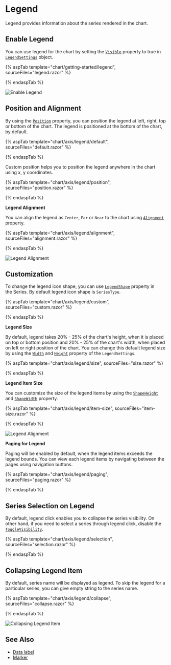 # Legend

Legend provides information about the series rendered in the chart.

## Enable Legend

You can use legend for the chart by setting the [`Visible`](https://help.syncfusion.com/cr/blazor/Syncfusion.Blazor.Charts.ChartLegendSettings.html#Syncfusion_Blazor_Charts_ChartLegendSettings_Visible)
property to true in [`LegendSettings`](https://help.syncfusion.com/cr/blazor/Syncfusion.Blazor.Grids.GridEvents-1.html#Syncfusion_Blazor_Grids_GridEvents_1_QueryCellInfo) object.

{% aspTab template="chart/getting-started/legend", sourceFiles="legend.razor" %}

{% endaspTab %}

![Enable Legend](images/legend/legend-razor.png)

## Position and Alignment

By using the [`Position`](https://help.syncfusion.com/cr/blazor/Syncfusion.Blazor.Charts.ChartLegendSettings.html#Syncfusion_Blazor_Charts_ChartLegendSettings_Position) property, you can position the legend
at left, right, top or bottom of the chart. The legend is positioned at the bottom of the chart, by default.

{% aspTab template="chart/axis/legend/default", sourceFiles="default.razor" %}

{% endaspTab %}

Custom position helps you to position the legend anywhere in the chart using x, y coordinates.

{% aspTab template="chart/axis/legend/position", sourceFiles="position.razor" %}

{% endaspTab %}

<!-- markdownlint-disable MD036 -->

**Legend Alignment**

<!-- markdownlint-disable MD036 -->

You can align the legend as `Center`, `Far` or `Near` to the chart using
[`Alignment`](https://help.syncfusion.com/cr/blazor/Syncfusion.Blazor.Charts.ChartLegendSettings.html#Syncfusion_Blazor_Charts_ChartLegendSettings_Alignment) property.

{% aspTab template="chart/axis/legend/alignment", sourceFiles="alignment.razor" %}

{% endaspTab %}

![Legend Alignment](images/legend/alignment-razor.png)

## Customization

To change the legend icon shape, you can use [`LegendShape`](https://help.syncfusion.com/cr/blazor/Syncfusion.Blazor.Charts.ChartSeries.html#Syncfusion_Blazor_Charts_ChartSeries_LegendShape) property in the Series. By default legend icon shape is `SeriesType`.

{% aspTab template="chart/axis/legend/custom", sourceFiles="custom.razor" %}

{% endaspTab %}

**Legend Size**

By default, legend takes 20% - 25% of the chart's height, when it is placed on top or bottom position and 20% - 25% of the
chart's width, when placed on left or right position of the chart. You can change this default legend size by using the
[`Width`](https://help.syncfusion.com/cr/blazor/Syncfusion.Blazor.Charts.ChartLegendSettings.html#Syncfusion_Blazor_Charts_ChartLegendSettings_Width) and [`Height`](https://help.syncfusion.com/cr/blazor/Syncfusion.Blazor.Charts.ChartLegendSettings.html#Syncfusion_Blazor_Charts_ChartLegendSettings_Height) property of the `LegendSettings`.

{% aspTab template="chart/axis/legend/size", sourceFiles="size.razor" %}

{% endaspTab %}

**Legend Item Size**

You can customize the size of the legend items by using the [`ShapeHeight`](https://help.syncfusion.com/cr/blazor/Syncfusion.Blazor.Charts.ChartLegendSettings.html#Syncfusion_Blazor_Charts_ChartLegendSettings_ShapeHeight)
and [`ShapeWidth`](https://help.syncfusion.com/cr/blazor/Syncfusion.Blazor.Charts.ChartLegendSettings.html#Syncfusion_Blazor_Charts_ChartLegendSettings_ShapeWidth) property.

{% aspTab template="chart/axis/legend/item-size", sourceFiles="item-size.razor" %}

{% endaspTab %}

![Legend Alignment](images/legend/item-size-razor.png)

**Paging for Legend**

Paging will be enabled by default, when the legend items exceeds the legend bounds. You can view each legend items by navigating between the pages using navigation buttons.

{% aspTab template="chart/axis/legend/paging", sourceFiles="paging.razor" %}

{% endaspTab %}

## Series Selection on Legend

By default, legend click enables you to collapse the series visibility. On other hand, if you need to select a series through legend click, disable the
[`ToggleVisibility`](https://help.syncfusion.com/cr/blazor/Syncfusion.Blazor.Charts.ChartLegendSettings.html#Syncfusion_Blazor_Charts_ChartLegendSettings_ToggleVisibility).

{% aspTab template="chart/axis/legend/selection", sourceFiles="selection.razor" %}

{% endaspTab %}

## Collapsing Legend Item

By default, series name will be displayed as legend. To skip the legend for a particular series, you can give empty string to the series name.

{% aspTab template="chart/axis/legend/collapse", sourceFiles="collapse.razor" %}

{% endaspTab %}

![Collapsing Legend Item](images/legend/collapse-razor.png)

## See Also

* [Data label](./data-labels)
* [Marker](./data-markers)